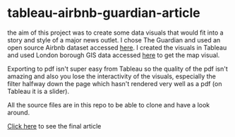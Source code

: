 # tableau-airbnb-guardian-article

the aim of this project was to create some data visuals that would fit into a story and style of a major news outlet. I chose The Guardian and used an open source Airbnb dataset accessed [here](http://insideairbnb.com/). I created the visuals in Tableau and used London borough GIS data accessed [here](https://www.data.gov.uk/dataset/6cdebf5d-c69b-4480-8c9c-53ab8a816b9d/statistical-gis-boundary-files-for-london) to get the map visual.

Exporting to pdf isn't super easy from Tableau so the quality of the pdf isn't amazing and also you lose the interactivity of the visuals, especially the filter halfway down the page which hasn't rendered very well as a pdf (on Tableau it is a slider).

All the source files are in this repo to be able to clone and have a look around.

[Click here](https://github.com/pdizzle10/tableau-airbnb-guardian-article/blob/main/Airbnb_Guardian_Tableau.pdf) to see the final article

